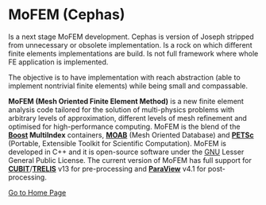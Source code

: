 # **MoFEM (Cephas)** #

Is a next stage MoFEM development. Cephas is version of Joseph stripped from unnecessary or obsolete implementation. Is a rock on which different finite elements implementations are build. Is not full framework where whole FE application is implemented.

The objective is to have implementation with reach abstraction (able to implement nontrivial finite elements) while being small and compassable.

**MoFEM (Mesh Oriented Finite Element Method)** is a new finite element analysis code tailored for the solution of multi-physics problems with arbitrary levels of approximation, different levels of mesh refinement and optimised for high-performance computing. MoFEM is the blend of the **[Boost](http://www.boost.org) MultiIndex** containers, **[MOAB](https://trac.mcs.anl.gov/projects/ITAPS/wiki/MOAB)** (Mesh Oriented Database) and **[PETSc](http://www.mcs.anl.gov/petsc/)** (Portable, Extensible Toolkit for Scientific Computation). MoFEM is developed in C++ and it is open-source software under the [GNU](http://www.gnu.org/licenses/) Lesser General Public License. The current version of MoFEM has full support for **[CUBIT](https://cubit.sandia.gov/)**/**[TRELIS](http://csimsoft.com/)** v13 for pre-processing and **[ParaView](http://www.paraview.org/)** v4.1 for post-processing. 


[Go to Home Page](https://bitbucket.org/likask/mofem-joseph/wiki/Home)